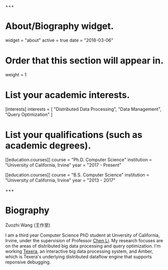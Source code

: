 +++
# About/Biography widget.
widget = "about"
active = true
date = "2018-03-06"

# Order that this section will appear in.
weight = 1

# List your academic interests.
[interests]
  interests = [
    "Distributed Data Processing",
    "Data Management",
    "Query Optimization"
  ]

# List your qualifications (such as academic degrees).
[[education.courses]]
  course = "Ph.D. Computer Science"
  institution = "University of California, Irvine"
  year = "2017 - Present"

[[education.courses]]
  course = "B.S. Computer Science"
  institution = "University of California, Irvine"
  year = "2013 - 2017"
 
+++

# Biography
Zuozhi Wang (王作至)

I am a third year Computer Science PhD student at Unversity of California, Irvine, under the supervision of Professor [Chen Li](https://chenli.ics.uci.edu/). My research focuses are on the areas of distributed big data processing and query optimization. I'm working [Texera](https://github.com/Texera/texera), an interactive big data processing system, and Amber, which is Texera's underlying distributed dataflow engine that supports reponsive debugging. 


